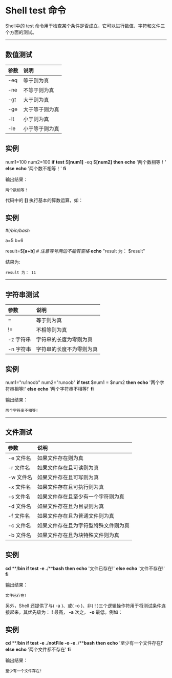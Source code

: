 # Shell test 命令

Shell中的 test 命令用于检查某个条件是否成立，它可以进行数值、字符和文件三个方面的测试。

------

## 数值测试

| 参数 | 说明           |
| :--- | :------------- |
| -eq  | 等于则为真     |
| -ne  | 不等于则为真   |
| -gt  | 大于则为真     |
| -ge  | 大于等于则为真 |
| -lt  | 小于则为真     |
| -le  | 小于等于则为真 |

## 实例

num1=100
num2=100
**if** **test** $**[**num1**]** -eq $**[**num2**]**
**then**
  **echo** '两个数相等！'
**else**
  **echo** '两个数不相等！'
**fi**

输出结果：

```
两个数相等！
```

代码中的 **[]** 执行基本的算数运算，如：

## 实例

*#!/bin/bash*

a=5
b=6

result=$**[**a+b**]** *# 注意等号两边不能有空格*
**echo** "result 为： $result"

结果为:

```
result 为： 11
```

------

## 字符串测试

| 参数      | 说明                     |
| :-------- | :----------------------- |
| =         | 等于则为真               |
| !=        | 不相等则为真             |
| -z 字符串 | 字符串的长度为零则为真   |
| -n 字符串 | 字符串的长度不为零则为真 |

## 实例

num1="ru1noob"
num2="runoob"
**if** **test** $num1 = $num2
**then**
  **echo** '两个字符串相等!'
**else**
  **echo** '两个字符串不相等!'
**fi**

输出结果：

```
两个字符串不相等!
```

------

## 文件测试

| 参数      | 说明                                 |
| :-------- | :----------------------------------- |
| -e 文件名 | 如果文件存在则为真                   |
| -r 文件名 | 如果文件存在且可读则为真             |
| -w 文件名 | 如果文件存在且可写则为真             |
| -x 文件名 | 如果文件存在且可执行则为真           |
| -s 文件名 | 如果文件存在且至少有一个字符则为真   |
| -d 文件名 | 如果文件存在且为目录则为真           |
| -f 文件名 | 如果文件存在且为普通文件则为真       |
| -c 文件名 | 如果文件存在且为字符型特殊文件则为真 |
| -b 文件名 | 如果文件存在且为块特殊文件则为真     |

## 实例

**cd** **/**bin
**if** **test** -e .**/****bash**
**then**
  **echo** '文件已存在!'
**else**
  **echo** '文件不存在!'
**fi**

输出结果：

```
文件已存在!
```

另外，Shell 还提供了与( -a )、或( -o )、非( ! )三个逻辑操作符用于将测试条件连接起来，其优先级为： **!** 最高， **-a** 次之， **-o** 最低。例如：

## 实例

**cd** **/**bin
**if** **test** -e .**/**notFile -o -e .**/****bash**
**then**
  **echo** '至少有一个文件存在!'
**else**
  **echo** '两个文件都不存在'
**fi**

输出结果：

```
至少有一个文件存在!
```